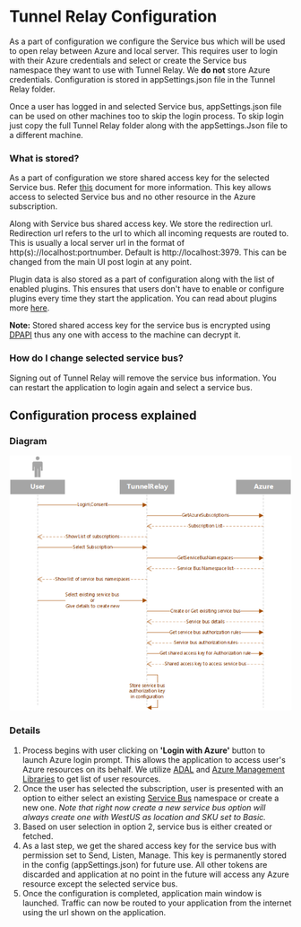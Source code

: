 # Tunnel Relay Configuration

As a part of configuration we configure the Service bus which will be used to open relay between Azure and local server. This requires user to login with their Azure credentials and select or create the Service bus namespace they want to use with Tunnel Relay. We __do not__ store Azure credentials. Configuration is stored in appSettings.json file in the Tunnel Relay folder. 

Once a user has logged in and selected Service bus, appSettings.json file can be used on other machines too to skip the login process. To skip login just copy the full Tunnel Relay folder along with the appSettings.Json file to a different machine.

### What is stored?
As a part of configuration we store shared access key for the selected Service bus. Refer [this](https://docs.microsoft.com/en-us/azure/service-bus-messaging/service-bus-authentication-and-authorization) document for more information. This key allows access to selected Service bus and no other resource in the Azure subscription.

Along with Service bus shared access key. We store the redirection url. Redirection url refers to the url to which all incoming requests are routed to. This is usually a local server url in the format of http(s)://localhost:portnumber. Default is http://localhost:3979. This can be changed from the main UI post login at any point.

Plugin data is also stored as a part of configuration along with the list of enabled plugins. This ensures that users don't have to enable or configure plugins every time they start the application. You can read about plugins more [here](PluginManagement.md).

**Note:** Stored shared access key for the service bus is encrypted using [DPAPI](https://msdn.microsoft.com/en-us/library/ms995355.aspx) thus any one with access to the machine can decrypt it.

### How do I change selected service bus?
Signing out of Tunnel Relay will remove the service bus information. You can restart the application to login again and select a service bus.

## Configuration process explained

### Diagram
![Relay Configuration](Configuration.png "Tunnel Relay Configuration")

### Details

1. Process begins with user clicking on __'Login with Azure'__ button to launch Azure login prompt. This allows the application to access user's Azure resources on its behalf. We utilize [ADAL](https://github.com/AzureAD/azure-activedirectory-library-for-dotnet) and [Azure Management Libraries](https://github.com/Azure/azure-sdk-for-net/tree/Fluent) to get list of user resources.
2. Once the user has selected the subscription, user is presented with an option to either select an existing [Service Bus](https://azure.microsoft.com/en-us/services/service-bus/) namespace or create a new one. *Note that right now create a new service bus option will always create one with WestUS as location and SKU set to Basic.*
3. Based on user selection in option 2, service bus is either created or fetched.
4. As a last step, we get the shared access key for the service bus with permission set to Send, Listen, Manage. This key is permanently stored in the config (appSettings.json) for future use. All other tokens are discarded and application at no point in the future will access any Azure resource except the selected service bus.
5. Once the configuration is completed, application main window is launched. Traffic can now be routed to your application from the internet using the url shown on the application.
